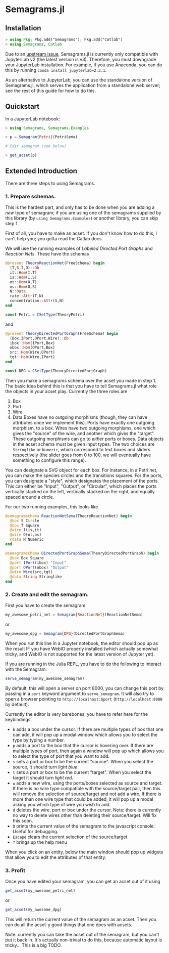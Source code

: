 # Semagrams.jl

## Installation

```julia
> using Pkg; Pkg.add("Semagrams"); Pkg.add("Catlab")
> using Semagrams, Catlab
```

Due to an [upstream issue](https://github.com/JuliaGizmos/WebIO.jl/issues/442), Semagrams.jl is currently only compatible with JupyterLab v2 (the latest version is v3). Therefore, you must downgrade your JupyterLab installation. For example, if you use Anaconda, you can do this by running `conda install jupyterlab=2.3.1`.

As an alternative to JupyterLab, you can use the standalone version of Semagrams.jl, which serves the application from a standalone web server; see the rest of this guide for how to do this.

## Quickstart

In a JupyterLab notebook:

```julia
> using Semagrams, Semagrams.Examples

> p = Semagram{Petri}(PetriSema)

# Edit semagram (see below)

> get_acset(p)
```

## Extended Introduction

There are three steps to using Semagrams.

### 1. Prepare schemas.

This is the hardest part, and only has to be done when you are adding a *new* type of semagram; if you are using one of the semagrams supplied by this library (by `using Semagrams.Examples`) or another library, you can skip step 1.

First of all, you have to make an acset. If you don't know how to do this, I can't help you; you gotta read the Catlab docs.

We will use the running examples of *Labeled Directed Port Graphs* and *Reaction Nets*. These have the schemas

```julia
@present TheoryReactionNet(FreeSchema) begin
  (T,S,I,O)::Ob
  it::Hom(I,T)
  is::Hom(I,S)
  ot::Hom(O,T)
  os::Hom(O,S)
  N::Data
  rate::Attr(T,N)
  concentration::Attr(S,N)
end

const Petri = CSetType(TheoryPetri)
```

and

```julia
@present TheoryDirectedPortGraph(FreeSchema) begin
  (Box,IPort,OPort,Wire)::Ob
  ibox::Hom(IPort,Box)
  obox::Hom(OPort,Box)
  src::Hom(Wire,OPort)
  tgt::Hom(Wire,IPort)
end

const DPG = CSetType(TheoryDirectedPortGraph)
```

Then you make a semagrams schema over the acset you made in step 1. The basic idea behind this is that you have to tell Semagrams.jl what role the objects in your acset play. Currently the three roles are
1. Box
2. Port
3. Wire
4. Data
Boxes have no outgoing morphisms (though, they can have attributes once we implement this). Ports have exactly one outgoing morphism, to a box. Wires have two outgoing morphisms, one which gives the "source" of the wire, and another which gives the "target". These outgoing morphisms can go to *either* ports or boxes. Data objects in the acset schema must be given input types. The two choices are `Stringlike` or `Numeric`, which correspond to text boxes and sliders respectively (the slider goes from 0 to 100, we will eventually have something to configure this range).

You can designate a SVG object for each box. For instance, in a Petri net, you can make the species circles and the transitions squares. For the ports, you can designate a "style", which designates the placement of the ports. This can either be "Input", "Output", or "Circular", which places the ports vertically stacked on the left, vertically stacked on the right, and equally spaced around a circle.

For our two running examples, this looks like
```julia
@semagramschema ReactionNetSema(TheoryReactionNet) begin
  @box S Circle
  @box T Square
  @wire I(is,it)
  @wire O(ot,os)
  @data N Numeric
end
```

```julia
@semagramschema DirectedPortGraphSema(TheoryDirectedPortGraph) begin
  @box Box Square
  @port IPort(ibox) "Input"
  @port OPort(obox) "Output"
  @wire Wire(src,tgt)
  @data String Stringlike
end
```

### 2. Create and edit the semagram.

First you have to create the semagram.

```julia
my_awesome_petri_net = Semagram{ReactionNet}(ReactionNetSema)
```

or

```julia
my_awesome_dpg = Semagram{DPG}(DirectedPortGraphSema)
```

When you run this line in a Jupyter notebook, the editor should pop up as the result IF you have WebIO properly installed (which actually somewhat tricky, and WebIO is not supported for the latest version of Jupyter yet).

If you are running in the Julia REPL, you have to do the following to interact with the Semagram:

```julia
serve_semagram(my_awesome_semagram)
```

By default, this will open a server on port 8000, you can change this port by passing in a `port` keyword argument to `serve_semagram`. It will also try to open a browser pointing to `http://localhost:$port` (`http://localhost:8000` by default).

Currently the editor is very barebones; you have to refer here for the keybindings.

- `b` adds a box under the cursor. If there are multiple types of box that one can add, it will pop up a modal window which allows you to select the type by typing a number.
- `p` adds a port to the box that the cursor is hovering over. If there are multiple types of port, then again a window will pop up which allows you to select the type of port that you want to add.
- `s` sets a port or box to be the current "source". When you select the source, it should turn *light blue*.
- `t` sets a port or box to be the current "target". When you select the target it should turn *light red*.
- `w` adds a new wire, using the ports/boxes selected as source and target. If there is no wire type compatible with the source/target pair, then this will remove the selection of source/target and not add a wire. If there is more than one wire type that could be added, it will pop up a modal asking you which type of wire you wish to add.
- `d` deletes the wire, port or box under the cursor. Note: there is currently no way to delete wires other than deleting their source/target. Will fix this soon.
- `D` prints the current value of the semagram to the javascript console. Useful for debugging.
- `Escape` clears the current selection of the source/target
- `?` brings up the help menu

When you click on an entity, below the main window should pop up widgets that allow you to edit the attributes of that entity.

### 3. Profit

Once you have edited your semagram, you can get an acset out of it using

```julia
get_acset(my_awesome_petri_net)
```

or

```julia
get_acset(my_awesome_dpg)
```

This will return the current value of the semagram as an acset. Then you can do all the acset-y good things that one does with acsets.

Note: currently you can take the acset out of the semagram, but you can't put it back in. It's actually non-trivial to do this, because automatic layout is tricky... This is a big TODO.
